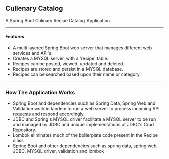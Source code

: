 ## Cullenary Catalog ##
A Spring Boot Culinary Recipe Catalog Application.

-------------

#### Features ####

* A multi layered Spring Boot web server that manages different web services and API's.
* Creates a MYSQL server,  with a 'recipe' table.
* Recipes can be posted, viewed, updated and deleted.
* Recipes are stored and persist in a MYSQL database.
* Recipes can be searched based upon their name or category.

-------------

### How The Application Works ###

* Spring Boot and dependencies such as Spring Data, Spring Web and Validation work in tandem to run a web server to process incoming API requests and respond accordingly.
* JDBC and Spring's MYSQL driver facilitate a MYSQL server to be run and managed by JDBC and unique implementations of JDBC's Crud Repository.
* Lombok eliminates much of the boilerplate code present in the Recipe class
* Spring Boot and other dependencies such as spring data, spring web, JDBC, MYSQL driver, validation and lombok 